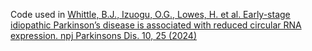 Code used in [Whittle, B.J., Izuogu, O.G., Lowes, H. et al. Early-stage idiopathic Parkinson’s disease is associated with reduced circular RNA expression. npj Parkinsons Dis. 10, 25 (2024)](https://www.nature.com/articles/s41531-024-00636-y)
